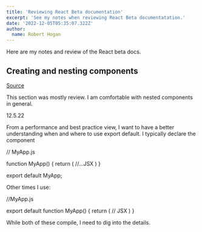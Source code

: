 ```yaml
---
title: 'Reviewing React Beta documentation'
excerpt: 'See my notes when reviewing React Beta documentatation.'
date: '2022-12-05T05:35:07.322Z'
author:
  name: Robert Hogan
---
```


Here are my notes and review of the React beta docs.

## Creating and nesting components

[Source](]https://beta.reactjs.org/learn#components)

This section was mostly review. I am comfortable with nested components in general.

12.5.22

From a performance and best practice view, I want to have a better understanding when and where to use export default. I typically declare the component

// MyApp.js

function MyApp() {
return (
//...JSX
)
}

export default MyApp;

Other times I use:

//MyApp.js

export default function MyApp() {
return (
// JSX
)
}

While both of these compile, I need to dig into the details.